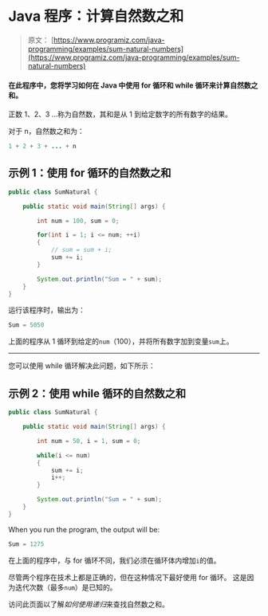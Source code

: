# Java 程序：计算自然数之和

> 原文： [https://www.programiz.com/java-programming/examples/sum-natural-numbers](https://www.programiz.com/java-programming/examples/sum-natural-numbers)

#### 在此程序中，您将学习如何在 Java 中使用 for 循环和 while 循环来计算自然数之和。

正数 1、2、3 ...称为自然数，其和是从 1 到给定数字的所有数字的结果。

对于 n，自然数之和为：

```java
1 + 2 + 3 + ... + n
```

## 示例 1：使用 for 循环的自然数之和

```java
public class SumNatural {

    public static void main(String[] args) {

        int num = 100, sum = 0;

        for(int i = 1; i <= num; ++i)
        {
            // sum = sum + i;
            sum += i;
        }

        System.out.println("Sum = " + sum);
    }
}
```

运行该程序时，输出为：

```java
Sum = 5050
```

上面的程序从 1 循环到给定的`num`（100），并将所有数字加到变量`sum`上。

* * *

您可以使用 while 循环解决此问题，如下所示：

## 示例 2：使用 while 循环的自然数之和

```java
public class SumNatural {

    public static void main(String[] args) {

        int num = 50, i = 1, sum = 0;

        while(i <= num)
        {
            sum += i;
            i++;
        }

        System.out.println("Sum = " + sum);
    }
}
```

When you run the program, the output will be:

```java
Sum = 1275
```

在上面的程序中，与 for 循环不同，我们必须在循环体内增加`i`的值。

尽管两个程序在技术上都是正确的，但在这种情况下最好使用 for 循环。 这是因为迭代次数（最多`num`）是已知的。

访问此页面以了解*如何使用递归*来查找自然数之和。